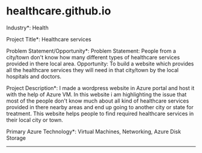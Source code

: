 # healthcare.github.io
Industry*:
Health

Project Title*:
Healthcare services

Problem Statement/Opportunity*:
Problem Statement: People from a city/town don't know how many different types of healthcare services provided in there local area. Opportunity: To build a website which provides all the healthcare services they will need in that city/town by the local hospitals and doctors.

Project Description*:
I made a wordpress website in Azure portal and host it with the help of Azure VM. In this website i am highlighting the issue that most of the people don't know much about all kind of healthcare services provided in there nearby areas and end up going to another city or state for treatment.
This website helps people to find required healthcare services in their local city or town.

Primary Azure Technology*:
Virtual Machines, Networking, Azure Disk Storage

                             

------------------------------------------------------------------------------------------------------------------------------------------------------------------------------------
